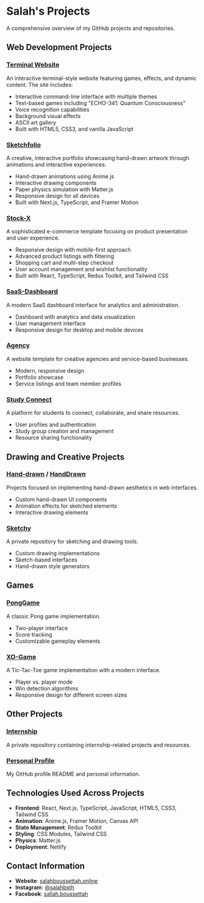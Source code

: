 # Salah's Projects

A comprehensive overview of my GitHub projects and repositories.

## Web Development Projects

### [Terminal Website](https://github.com/SallahBoussettah/terminal-website)
An interactive terminal-style website featuring games, effects, and dynamic content. The site includes:
- Interactive command-line interface with multiple themes
- Text-based games including "ECHO-341: Quantum Consciousness"
- Voice recognition capabilities
- Background visual effects
- ASCII art gallery
- Built with HTML5, CSS3, and vanilla JavaScript

### [Sketchfolio](https://github.com/SallahBoussettah/Sketchfolio)
A creative, interactive portfolio showcasing hand-drawn artwork through animations and interactive experiences.
- Hand-drawn animations using Anime.js
- Interactive drawing components
- Paper physics simulation with Matter.js
- Responsive design for all devices
- Built with Next.js, TypeScript, and Framer Motion

### [Stock-X](https://github.com/SallahBoussettah/Stock-X)
A sophisticated e-commerce template focusing on product presentation and user experience.
- Responsive design with mobile-first approach
- Advanced product listings with filtering
- Shopping cart and multi-step checkout
- User account management and wishlist functionality
- Built with React, TypeScript, Redux Toolkit, and Tailwind CSS

### [SaaS-Dashboard](https://github.com/SallahBoussettah/SaaS-Dashboard)
A modern SaaS dashboard interface for analytics and administration.
- Dashboard with analytics and data visualization
- User management interface
- Responsive design for desktop and mobile devices

### [Agency](https://github.com/SallahBoussettah/Agency)
A website template for creative agencies and service-based businesses.
- Modern, responsive design
- Portfolio showcase
- Service listings and team member profiles

### [Study Connect](https://github.com/SallahBoussettah/study-connect)
A platform for students to connect, collaborate, and share resources.
- User profiles and authentication
- Study group creation and management
- Resource sharing functionality

## Drawing and Creative Projects

### [Hand-drawn](https://github.com/SallahBoussettah/hand-drawn) / [HandDrawn](https://github.com/SallahBoussettah/HandDrawn)
Projects focused on implementing hand-drawn aesthetics in web interfaces.
- Custom hand-drawn UI components
- Animation effects for sketched elements
- Interactive drawing elements

### [Sketchy](https://github.com/SallahBoussettah/Sketchy)
A private repository for sketching and drawing tools.
- Custom drawing implementations
- Sketch-based interfaces
- Hand-drawn style generators

## Games

### [PongGame](https://github.com/SallahBoussettah/PongGame)
A classic Pong game implementation.
- Two-player interface
- Score tracking
- Customizable gameplay elements

### [XO-Game](https://github.com/SallahBoussettah/XO-Game)
A Tic-Tac-Toe game implementation with a modern interface.
- Player vs. player mode
- Win detection algorithms
- Responsive design for different screen sizes

## Other Projects

### [Internship](https://github.com/SallahBoussettah/internship)
A private repository containing internship-related projects and resources.

### [Personal Profile](https://github.com/SallahBoussettah/SallahBoussettah)
My GitHub profile README and personal information.

## Technologies Used Across Projects

- **Frontend**: React, Next.js, TypeScript, JavaScript, HTML5, CSS3, Tailwind CSS
- **Animation**: Anime.js, Framer Motion, Canvas API
- **State Management**: Redux Toolkit
- **Styling**: CSS Modules, Tailwind CSS
- **Physics**: Matter.js
- **Deployment**: Netlify

## Contact Information

- **Website**: [salahboussettah.online](https://salahboussettah.online)
- **Instagram**: [@salahbsth](https://instagram.com/salahbsth)
- **Facebook**: [sallah.boussettah](https://facebook.com/sallah.boussettah)